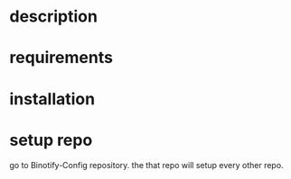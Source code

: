 # description

# requirements

# installation

# setup repo

go to Binotify-Config repository. the that repo will setup every other repo.
